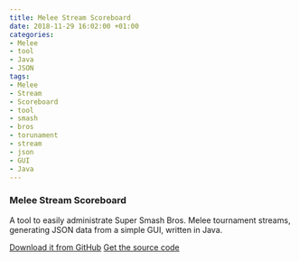 ```yaml
---
title: Melee Stream Scoreboard
date: 2018-11-29 16:02:00 +01:00
categories:
- Melee
- tool
- Java
- JSON
tags:
- Melee
- Stream
- Scoreboard
- tool
- smash
- bros
- torunament
- stream
- json
- GUI
- Java
---
```


### Melee Stream Scoreboard

A tool to easily administrate Super Smash Bros. Melee tournament streams, generating JSON data from a simple GUI, written in Java.

[Download it from GitHub](https://github.com/nachoverdon/MeleeStreamScoreboard/releases/tag/0.1)
[Get the source code](https://github.com/nachoverdon/MeleeStreamScoreboard)
